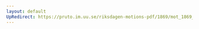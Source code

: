 ```yaml
---
layout: default
UpRedirect: https://pruto.im.uu.se/riksdagen-motions-pdf/1869/mot_1869__ak__263.pdf
---
```

